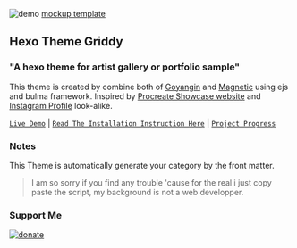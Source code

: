 ![demo](https://cdn.statically.io/img/github.com/sira313/hexo-theme-griddy/raw/master/mockup.jpg)
[mockup template](https://www.freepik.com/free-psd/laptop-mobile-mock-up-design_1053178.htm)

## Hexo Theme Griddy

### "A hexo theme for artist gallery or portfolio sample"

This theme is created by combine both of [Goyangin](https://github.com/g3xx/goyangin) and [Magnetic](https://github.com/klugjo/hexo-theme-magnetic) using ejs and bulma framework. Inspired by [Procreate Showcase website](https://procreate.art/showcase) and [Instagram Profile](https://www.instagram.com/kanashkova.lera/) look-alike.

[`Live Demo`](https://aflasio.netlify.com) | [`Read The Installation Instruction Here`](https://github.com/sira313/hexo-theme-griddy/wiki/Installation-and-Settings-Instruction) | [`Project Progress`](https://github.com/sira313/hexo-theme-griddy/projects/1)

### Notes
This Theme is automatically generate your category by the front matter.
> I am so sorry if you find any trouble 'cause for the real i just copy paste the script, my background is not a web developper.

### Support Me

[![donate](https://i.ibb.co/BKRhBpK/paypal-donate-button-high-quality-png.png)](https://paypal.me/aflasio)
